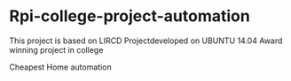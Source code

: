 # Rpi-college-project-automation
This project is based on LIRCD 
Projectdeveloped on UBUNTU 14.04
Award winning project in college

Cheapest Home automation
